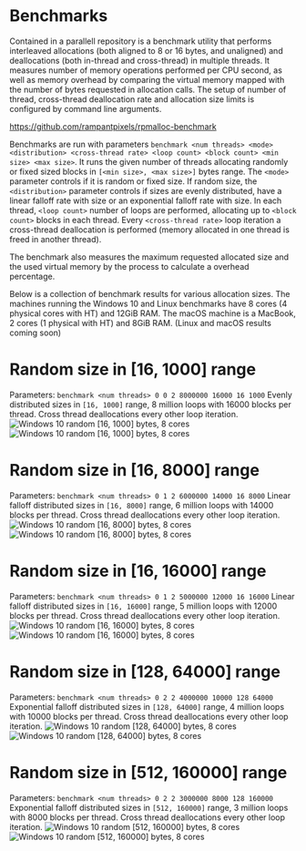 # Benchmarks
Contained in a parallell repository is a benchmark utility that performs interleaved allocations (both aligned to 8 or 16 bytes, and unaligned) and deallocations (both in-thread and cross-thread) in multiple threads. It measures number of memory operations performed per CPU second, as well as memory overhead by comparing the virtual memory mapped with the number of bytes requested in allocation calls. The setup of number of thread, cross-thread deallocation rate and allocation size limits is configured by command line arguments.

https://github.com/rampantpixels/rpmalloc-benchmark

Benchmarks are run with parameters `benchmark <num threads> <mode> <distribution> <cross-thread rate> <loop count> <block count> <min size> <max size>`. It runs the given number of threads allocating randomly or fixed sized blocks in `[<min size>, <max size>]` bytes range. The `<mode>` parameter controls if it is random or fixed size. If random size, the `<distribution>` parameter controls if sizes are evenly distributed, have a linear falloff rate with size or an exponential falloff rate with size. In each thread, `<loop count>` number of loops are performed, allocating up to `<block count>` blocks in each thread. Every `<cross-thread rate>` loop iteration a cross-thread deallocation is performed (memory allocated in one thread is freed in another thread).

The benchmark also measures the maximum requested allocated size and the used virtual memory by the process to calculate a overhead percentage.

Below is a collection of benchmark results for various allocation sizes. The machines running the Windows 10 and Linux benchmarks have 8 cores (4 physical cores with HT) and 12GiB RAM. The macOS machine is a MacBook, 2 cores (1 physical with HT) and 8GiB RAM. (Linux and macOS results coming soon)

# Random size in [16, 1000] range
Parameters: `benchmark <num threads> 0 0 2 8000000 16000 16 1000`
Evenly distributed sizes in `[16, 1000]` range, 8 million loops with 16000 blocks per thread. Cross thread deallocations every other loop iteration.
![Windows 10 random [16, 1000] bytes, 8 cores](https://docs.google.com/spreadsheets/d/1NWNuar1z0uPCB5iVS_Cs6hSo2xPkTmZf0KsgWS_Fb_4/pubchart?oid=137567195&format=image)
![Windows 10 random [16, 1000] bytes, 8 cores](https://docs.google.com/spreadsheets/d/1NWNuar1z0uPCB5iVS_Cs6hSo2xPkTmZf0KsgWS_Fb_4/pubchart?oid=1811210702&format=image)

# Random size in [16, 8000] range
Parameters: `benchmark <num threads> 0 1 2 6000000 14000 16 8000`
Linear falloff distributed sizes in `[16, 8000]` range, 6 million loops with 14000 blocks per thread. Cross thread deallocations every other loop iteration.
![Windows 10 random [16, 8000] bytes, 8 cores](https://docs.google.com/spreadsheets/d/1NWNuar1z0uPCB5iVS_Cs6hSo2xPkTmZf0KsgWS_Fb_4/pubchart?oid=881719411&format=image)
![Windows 10 random [16, 8000] bytes, 8 cores](https://docs.google.com/spreadsheets/d/1NWNuar1z0uPCB5iVS_Cs6hSo2xPkTmZf0KsgWS_Fb_4/pubchart?oid=1083129746&format=image)

# Random size in [16, 16000] range
Parameters: `benchmark <num threads> 0 1 2 5000000 12000 16 16000`
Linear falloff distributed sizes in `[16, 16000]` range, 5 million loops with 12000 blocks per thread. Cross thread deallocations every other loop iteration.
![Windows 10 random [16, 16000] bytes, 8 cores](https://docs.google.com/spreadsheets/d/1NWNuar1z0uPCB5iVS_Cs6hSo2xPkTmZf0KsgWS_Fb_4/pubchart?oid=300710721&format=image)
![Windows 10 random [16, 16000] bytes, 8 cores](https://docs.google.com/spreadsheets/d/1NWNuar1z0uPCB5iVS_Cs6hSo2xPkTmZf0KsgWS_Fb_4/pubchart?oid=496715703&format=image)

# Random size in [128, 64000] range
Parameters: `benchmark <num threads> 0 2 2 4000000 10000 128 64000`
Exponential falloff distributed sizes in `[128, 64000]` range, 4 million loops with 10000 blocks per thread. Cross thread deallocations every other loop iteration.
![Windows 10 random [128, 64000] bytes, 8 cores](https://docs.google.com/spreadsheets/d/1NWNuar1z0uPCB5iVS_Cs6hSo2xPkTmZf0KsgWS_Fb_4/pubchart?oid=1042192224&format=image)
![Windows 10 random [128, 64000] bytes, 8 cores](https://docs.google.com/spreadsheets/d/1NWNuar1z0uPCB5iVS_Cs6hSo2xPkTmZf0KsgWS_Fb_4/pubchart?oid=1966484583&format=image)

# Random size in [512, 160000] range
Parameters: `benchmark <num threads> 0 2 2 3000000 8000 128 160000`
Exponential falloff distributed sizes in `[512, 160000]` range, 3 million loops with 8000 blocks per thread. Cross thread deallocations every other loop iteration.
![Windows 10 random [512, 160000] bytes, 8 cores](https://docs.google.com/spreadsheets/d/1NWNuar1z0uPCB5iVS_Cs6hSo2xPkTmZf0KsgWS_Fb_4/pubchart?oid=694517188&format=image)
![Windows 10 random [512, 160000] bytes, 8 cores](https://docs.google.com/spreadsheets/d/1NWNuar1z0uPCB5iVS_Cs6hSo2xPkTmZf0KsgWS_Fb_4/pubchart?oid=1412665077&format=image)
